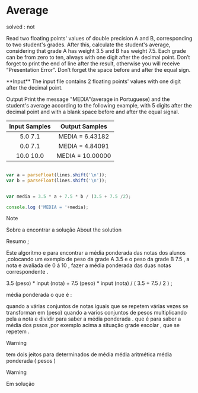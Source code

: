 
# Average 
solved : not 

<p> Read two floating points' values of double precision A and B, corresponding to two student's grades. After this, calculate the student's average, considering that grade A has weight 3.5 and B has weight 7.5. Each grade can be from zero to ten, always with one digit after the decimal point. Don’t forget to print the end of line after the result, otherwise you will receive “Presentation Error”. Don’t forget the space before and after the equal sign.</p>

<p>**Input**
The input file contains 2 floating points' values with one digit after the decimal point. </p>

<p>Output
Print the message "MEDIA"(average in Portuguese) and the student's average according to the following example, with 5 digits after the decimal point and with a blank space before and after the equal signal.</p>


|Input Samples	|Output Samples|
|:--:|:--:|
| 5.0  7.1  | MEDIA = 6.43182 |
| 0.0  7.1  | MEDIA = 4.84091 |
| 10.0 10.0 | MEDIA = 10.00000 |

```javascript 

var a = parseFloat(lines.shift('\n'));
var b = parseFloat(lines.shift('\n'));


var media = 3.5 * a + 7.5 * b / (3.5 + 7.5 /2);

console.log ('MEDIA = '+media);

```
>[!NOTE]
> Sobre a encontrar a solução
> About the solution 

Resumo ;

Este algoritmo e para encontrar a média ponderada das notas dos alunos  ,colocando um exemplo de peso  da grade  A 3.5 e o peso da grade B 7.5  , a nota e avaliada de 0 á 10 , fazer a média ponderada  das duas notas correspondente .


3.5 (peso) * input (nota) + 7.5 (peso) * input (nota) / ( 3.5 + 7.5 / 2 ) ;

média ponderada o que é : 

quando a várias conjuntos de notas iguais que se repetem várias vezes se  transforman em (peso) quando a varios conjuntos de pesos multiplicando pela a nota e dividir para saber a média ponderada .
que é para saber a média dos pssos ,por exemplo acima a situação grade escolar ,  que se repetem .


>[!Warning]
> tem dois jeitos para determinados de média
> média aritmética 
> média ponderada ( pesos )






> [!WARNING] 
> Em solução